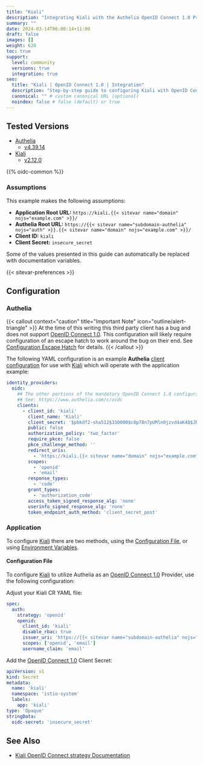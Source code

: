 ```yaml
---
title: "Kiali"
description: "Integrating Kiali with the Authelia OpenID Connect 1.0 Provider."
summary: ""
date: 2024-03-14T06:00:14+11:00
draft: false
images: []
weight: 620
toc: true
support:
  level: community
  versions: true
  integration: true
seo:
  title: "Kiali | OpenID Connect 1.0 | Integration"
  description: "Step-by-step guide to configuring Kiali with OpenID Connect 1.0 for secure SSO. Enhance your login flow using Authelia’s modern identity management."
  canonical: "" # custom canonical URL (optional)
  noindex: false # false (default) or true
---
```


## Tested Versions

- [Authelia]
  - [v4.39.14](https://github.com/authelia/authelia/releases/tag/v4.39.14)
- [Kiali]
  - [v2.12.0](https://kiali.io/news/release-notes/#v2120)

{{% oidc-common %}}

### Assumptions

This example makes the following assumptions:

- __Application Root URL:__ `https://kiali.{{< sitevar name="domain" nojs="example.com" >}}/`
- __Authelia Root URL:__ `https://{{< sitevar name="subdomain-authelia" nojs="auth" >}}.{{< sitevar name="domain" nojs="example.com" >}}/`
- __Client ID:__ `kiali`
- __Client Secret:__ `insecure_secret`

Some of the values presented in this guide can automatically be replaced with documentation variables.

{{< sitevar-preferences >}}

## Configuration

### Authelia

{{< callout context="caution" title="Important Note" icon="outline/alert-triangle" >}}
At the time of this writing this third party client has a bug and does not support [OpenID Connect 1.0](https://openid.net/specs/openid-connect-core-1_0.html). This
configuration will likely require configuration of an escape hatch to work around the bug on their end. See
[Configuration Escape Hatch](#configuration-escape-hatch) for details.
{{< /callout >}}

The following YAML configuration is an example __Authelia__ [client configuration] for use with [Kiali] which will
operate with the application example:

```yaml {title="configuration.yml"}
identity_providers:
  oidc:
    ## The other portions of the mandatory OpenID Connect 1.0 configuration go here.
    ## See: https://www.authelia.com/c/oidc
    clients:
      - client_id: 'kiali'
        client_name: 'Kiali'
        client_secret: '$pbkdf2-sha512$310000$c8p78n7pUMln0jzvd4aK4Q$JNRBzwAo0ek5qKn50cFzzvE9RXV88h1wJn5KGiHrD0YKtZaR/nCb2CJPOsKaPK0hjf.9yHxzQGZziziccp6Yng'  # The digest of 'insecure_secret'.
        public: false
        authorization_policy: 'two_factor'
        require_pkce: false
        pkce_challenge_method: ''
        redirect_uris:
          - 'https://kiali.{{< sitevar name="domain" nojs="example.com" >}}/kiali'
        scopes:
          - 'openid'
          - 'email'
        response_types:
          - 'code'
        grant_types:
          - 'authorization_code'
        access_token_signed_response_alg: 'none'
        userinfo_signed_response_alg: 'none'
        token_endpoint_auth_method: 'client_secret_post'
```

### Application

To configure [Kiali] there are two methods, using the [Configuration File](#configuration-file), or using
[Environment Variables](#environment-variables).

#### Configuration File

To configure [Kiali] to utilize Authelia as an [OpenID Connect 1.0] Provider, use the following configuration:

Adjust your Kiali CR YAML file:

```yaml {title="Kiali CR"}
spec:
  auth:
    strategy: 'openid'
    openid:
      client_id: 'kiali'
      disable_rbac: true
      issuer_uri: 'https://{{< sitevar name="subdomain-authelia" nojs="auth" >}}.{{< sitevar name="domain" nojs="example.com" >}}'
      scopes: ['openid', 'email']
      username_claim: 'email'
```

Add the [OpenID Connect 1.0] Client Secret:

```yaml {title="kiali.openid.secret.yaml"}
apiVersion: v1
kind: Secret
metadata:
  name: 'kiali'
  namespace: 'istio-system'
  labels:
    app: 'kiali'
type: 'Opaque'
stringData:
  oidc-secret: 'insecure_secret'
```

## See Also

- [Kiali OpenID Connect strategy Documentation](https://kiali.io/docs/configuration/authentication/openid)

[Authelia]: https://www.authelia.com
[Kiali]: https://kiali.io/
[OpenID Connect 1.0]: ../../introduction.md
[client configuration]: ../../../../configuration/identity-providers/openid-connect/clients.md
